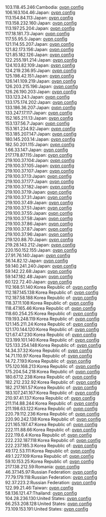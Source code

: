 103.118.45.246:Cambodia: [ovpn config](vpn/103_118_45_246.ovpn)  
106.163.104.46:Japan: [ovpn config](vpn/106_163_104_46.ovpn)  
113.154.84.113:Japan: [ovpn config](vpn/113_154_84_113.ovpn)  
113.158.232.160:Japan: [ovpn config](vpn/113_158_232_160.ovpn)  
113.197.25.204:Japan: [ovpn config](vpn/113_197_25_204.ovpn)  
117.18.181.73:Japan: [ovpn config](vpn/117_18_181_73.ovpn)  
117.55.95.5:Japan: [ovpn config](vpn/117_55_95_5.ovpn)  
121.114.55.207:Japan: [ovpn config](vpn/121_114_55_207.ovpn)  
121.82.173.156:Japan: [ovpn config](vpn/121_82_173_156.ovpn)  
121.85.182.126:Japan: [ovpn config](vpn/121_85_182_126.ovpn)  
122.255.191.214:Japan: [ovpn config](vpn/122_255_191_214.ovpn)  
124.103.82.109:Japan: [ovpn config](vpn/124_103_82_109.ovpn)  
124.219.236.95:Japan: [ovpn config](vpn/124_219_236_95.ovpn)  
125.198.42.151:Japan: [ovpn config](vpn/125_198_42_151.ovpn)  
126.141.109.219:Japan: [ovpn config](vpn/126_141_109_219.ovpn)  
126.203.215.196:Japan: [ovpn config](vpn/126_203_215_196.ovpn)  
126.26.190.203:Japan: [ovpn config](vpn/126_26_190_203.ovpn)  
133.123.24.1:Japan: [ovpn config](vpn/133_123_24_1.ovpn)  
133.175.174.202:Japan: [ovpn config](vpn/133_175_174_202.ovpn)  
133.186.36.207:Japan: [ovpn config](vpn/133_186_36_207.ovpn)  
133.247.17.117:Japan: [ovpn config](vpn/133_247_17_117.ovpn)  
152.165.211.13:Japan: [ovpn config](vpn/152_165_211_13.ovpn)  
153.137.56.7:Japan: [ovpn config](vpn/153_137_56_7.ovpn)  
153.161.234.92:Japan: [ovpn config](vpn/153_161_234_92.ovpn)  
153.185.207.147:Japan: [ovpn config](vpn/153_185_207_147.ovpn)  
180.145.203.14:Japan: [ovpn config](vpn/180_145_203_14.ovpn)  
182.50.201.115:Japan: [ovpn config](vpn/182_50_201_115.ovpn)  
1.66.33.147:Japan: [ovpn config](vpn/1_66_33_147.ovpn)  
217.178.87.115:Japan: [ovpn config](vpn/217_178_87_115.ovpn)  
219.100.37.104:Japan: [ovpn config](vpn/219_100_37_104.ovpn)  
219.100.37.105:Japan: [ovpn config](vpn/219_100_37_105.ovpn)  
219.100.37.107:Japan: [ovpn config](vpn/219_100_37_107.ovpn)  
219.100.37.13:Japan: [ovpn config](vpn/219_100_37_13.ovpn)  
219.100.37.177:Japan: [ovpn config](vpn/219_100_37_177.ovpn)  
219.100.37.182:Japan: [ovpn config](vpn/219_100_37_182.ovpn)  
219.100.37.19:Japan: [ovpn config](vpn/219_100_37_19.ovpn)  
219.100.37.31:Japan: [ovpn config](vpn/219_100_37_31.ovpn)  
219.100.37.49:Japan: [ovpn config](vpn/219_100_37_49.ovpn)  
219.100.37.51:Japan: [ovpn config](vpn/219_100_37_51.ovpn)  
219.100.37.55:Japan: [ovpn config](vpn/219_100_37_55.ovpn)  
219.100.37.58:Japan: [ovpn config](vpn/219_100_37_58.ovpn)  
219.100.37.86:Japan: [ovpn config](vpn/219_100_37_86.ovpn)  
219.100.37.87:Japan: [ovpn config](vpn/219_100_37_87.ovpn)  
219.100.37.96:Japan: [ovpn config](vpn/219_100_37_96.ovpn)  
219.120.88.70:Japan: [ovpn config](vpn/219_120_88_70.ovpn)  
219.28.143.212:Japan: [ovpn config](vpn/219_28_143_212.ovpn)  
220.150.152.155:Japan: [ovpn config](vpn/220_150_152_155.ovpn)  
27.91.76.140:Japan: [ovpn config](vpn/27_91_76_140.ovpn)  
36.14.82.12:Japan: [ovpn config](vpn/36_14_82_12.ovpn)  
59.140.241.240:Japan: [ovpn config](vpn/59_140_241_240.ovpn)  
59.142.22.68:Japan: [ovpn config](vpn/59_142_22_68.ovpn)  
59.147.182.48:Japan: [ovpn config](vpn/59_147_182_48.ovpn)  
60.122.72.40:Japan: [ovpn config](vpn/60_122_72_40.ovpn)  
112.168.51.140:Korea Republic of: [ovpn config](vpn/112_168_51_140.ovpn)  
112.187.145.138:Korea Republic of: [ovpn config](vpn/112_187_145_138.ovpn)  
112.187.58.188:Korea Republic of: [ovpn config](vpn/112_187_58_188.ovpn)  
118.37.11.108:Korea Republic of: [ovpn config](vpn/118_37_11_108.ovpn)  
118.47.165.46:Korea Republic of: [ovpn config](vpn/118_47_165_46.ovpn)  
118.60.254.25:Korea Republic of: [ovpn config](vpn/118_60_254_25.ovpn)  
119.193.248.119:Korea Republic of: [ovpn config](vpn/119_193_248_119.ovpn)  
121.145.211.24:Korea Republic of: [ovpn config](vpn/121_145_211_24.ovpn)  
121.170.144.120:Korea Republic of: [ovpn config](vpn/121_170_144_120.ovpn)  
121.67.47.230:Korea Republic of: [ovpn config](vpn/121_67_47_230.ovpn)  
123.199.101.140:Korea Republic of: [ovpn config](vpn/123_199_101_140.ovpn)  
125.133.254.148:Korea Republic of: [ovpn config](vpn/125_133_254_148.ovpn)  
14.34.37.32:Korea Republic of: [ovpn config](vpn/14_34_37_32.ovpn)  
14.71.110.97:Korea Republic of: [ovpn config](vpn/14_71_110_97.ovpn)  
14.72.7.193:Korea Republic of: [ovpn config](vpn/14_72_7_193.ovpn)  
175.120.168.213:Korea Republic of: [ovpn config](vpn/175_120_168_213.ovpn)  
175.204.54.218:Korea Republic of: [ovpn config](vpn/175_204_54_218.ovpn)  
180.67.12.238:Korea Republic of: [ovpn config](vpn/180_67_12_238.ovpn)  
182.212.232.92:Korea Republic of: [ovpn config](vpn/182_212_232_92.ovpn)  
182.217.161.57:Korea Republic of: [ovpn config](vpn/182_217_161_57.ovpn)  
183.107.241.167:Korea Republic of: [ovpn config](vpn/183_107_241_167.ovpn)  
210.97.41.137:Korea Republic of: [ovpn config](vpn/210_97_41_137.ovpn)  
211.114.88.244:Korea Republic of: [ovpn config](vpn/211_114_88_244.ovpn)  
211.198.63.122:Korea Republic of: [ovpn config](vpn/211_198_63_122.ovpn)  
220.79.112.236:Korea Republic of: [ovpn config](vpn/220_79_112_236.ovpn)  
220.90.242.138:Korea Republic of: [ovpn config](vpn/220_90_242_138.ovpn)  
221.165.197.47:Korea Republic of: [ovpn config](vpn/221_165_197_47.ovpn)  
222.111.88.66:Korea Republic of: [ovpn config](vpn/222_111_88_66.ovpn)  
222.119.6.4:Korea Republic of: [ovpn config](vpn/222_119_6_4.ovpn)  
222.232.187.118:Korea Republic of: [ovpn config](vpn/222_232_187_118.ovpn)  
222.237.185.3:Korea Republic of: [ovpn config](vpn/222_237_185_3.ovpn)  
49.172.53.111:Korea Republic of: [ovpn config](vpn/49_172_53_111.ovpn)  
49.1.227.109:Korea Republic of: [ovpn config](vpn/49_1_227_109.ovpn)  
59.10.153.25:Korea Republic of: [ovpn config](vpn/59_10_153_25.ovpn)  
217.138.212.59:Romania: [ovpn config](vpn/217_138_212_59.ovpn)  
46.37.145.97:Russian Federation: [ovpn config](vpn/46_37_145_97.ovpn)  
77.79.179.118:Russian Federation: [ovpn config](vpn/77_79_179_118.ovpn)  
92.37.223.2:Russian Federation: [ovpn config](vpn/92_37_223_2.ovpn)  
122.99.21.46:Taiwan: [ovpn config](vpn/122_99_21_46.ovpn)  
58.136.121.47:Thailand: [ovpn config](vpn/58_136_121_47.ovpn)  
104.28.236.130:United States: [ovpn config](vpn/104_28_236_130.ovpn)  
66.253.208.128:United States: [ovpn config](vpn/66_253_208_128.ovpn)  
73.109.153.191:United States: [ovpn config](vpn/73_109_153_191.ovpn)  
